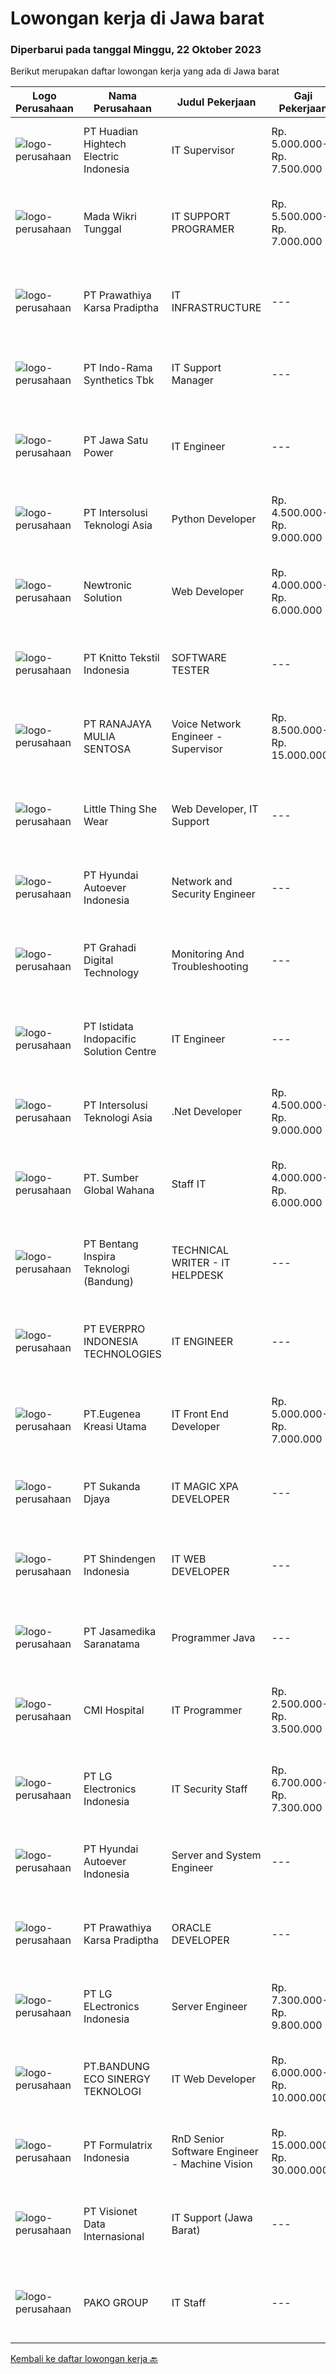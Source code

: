 
  # Lowongan kerja di Jawa barat

  ### Diperbarui pada tanggal Minggu, 22 Oktober 2023

  Berikut merupakan daftar lowongan kerja yang ada di Jawa barat

  |Logo Perusahaan | Nama Perusahaan | Judul Pekerjaan | Gaji Pekerjaan | Lokasi | Deskripsi | Tanggal diunggah | Pranala |
  | -------------- | --------------- | --------------- | --------- | --------- | -------------- | ------- | ----------- |
  |![logo-perusahaan](https://image-service-cdn.seek.com.au/58d2f78f2a5c4c78bf91262c0d9cd887fbdead5f/ee4dce1061f3f616224767ad58cb2fc751b8d2dc)|PT ​Huadian Hightech Electric Indonesia|IT Supervisor|Rp. 5.000.000-Rp. 7.500.000|Cikarang|Qualifications : Candidate must possess at least a Bachelor's Degree in Computer Science / Information Technology  Must have experience 2 years of...|Selasa, 17 Oktober 2023|https://www.jobstreet.co.id/id/job/it-supervisor-4502012?token=0~3b0e9473-9623-4cb0-8a20-5c91bba4783a&sectionRank=1&jobId=jobstreet-id-job-4502012|
|![logo-perusahaan](https://image-service-cdn.seek.com.au/0351a635f6f3b612fb8f61a85449a549a13220a0/ee4dce1061f3f616224767ad58cb2fc751b8d2dc)|Mada Wikri Tunggal|IT SUPPORT PROGRAMER|Rp. 5.500.000-Rp. 7.000.000|Bekasi|Tanggung jawab pekerjaan : Merancang, membuat, dan mengembangkan aplikasi untuk pembuatan sistem informasi di lingkungan perusahaan   Mengidentifikasi...|Jumat, 20 Oktober 2023|https://www.jobstreet.co.id/id/job/it-support-programer-4505750?token=0~3b0e9473-9623-4cb0-8a20-5c91bba4783a&sectionRank=2&jobId=jobstreet-id-job-4505750|
|![logo-perusahaan](https://image-service-cdn.seek.com.au/25f275779d2d36a25f086ac9b1c5b5be868683f6/ee4dce1061f3f616224767ad58cb2fc751b8d2dc)|PT Prawathiya Karsa Pradiptha|IT INFRASTRUCTURE|---|Jakarta Raya|Pendidikan D3 / S1 Teknologi Informatika / Sistem Informatika / Manajemen Informatika Dapat mengoperasikan Linux Pemahaman TCP/IP Pemahaman tentang...|Jumat, 20 Oktober 2023|https://www.jobstreet.co.id/id/job/it-infrastructure-4504883?token=0~3b0e9473-9623-4cb0-8a20-5c91bba4783a&sectionRank=3&jobId=jobstreet-id-job-4504883|
|![logo-perusahaan](https://image-service-cdn.seek.com.au/111c547d1a72c72834036def0e7e00b335577daf/ee4dce1061f3f616224767ad58cb2fc751b8d2dc)|PT Indo-Rama Synthetics Tbk|IT Support Manager|---|Jawa Barat|Job Responsibilities: Leading, managing, and guiding the IT support team in the day-to-day administration, management of all servers &amp; network...|Selasa, 17 Oktober 2023|https://www.jobstreet.co.id/id/job/it-support-manager-4500987?token=0~3b0e9473-9623-4cb0-8a20-5c91bba4783a&sectionRank=4&jobId=jobstreet-id-job-4500987|
|![logo-perusahaan](https://image-service-cdn.seek.com.au/185545a486fb21d8ee72060d721bc0bff41f035c/ee4dce1061f3f616224767ad58cb2fc751b8d2dc)|PT Jawa Satu Power|IT Engineer|---|Karawang|Job Requirements:1. Posses at least Bachelor’s Degree from University, preferably from Information Technology or a related field is required2. Minimum...|Rabu, 18 Oktober 2023|https://www.jobstreet.co.id/id/job/it-engineer-4502529?token=0~3b0e9473-9623-4cb0-8a20-5c91bba4783a&sectionRank=5&jobId=jobstreet-id-job-4502529|
|![logo-perusahaan](https://image-service-cdn.seek.com.au/f715d3e393651de2fe5a9214d72612dd30f629b2/ee4dce1061f3f616224767ad58cb2fc751b8d2dc)|PT Intersolusi Teknologi Asia|Python Developer|Rp. 4.500.000-Rp. 9.000.000|Bandung|Responsibilities: Designing and building Web Application platform. Ensuring the performance, quality, and responsiveness of applications....|Jumat, 20 Oktober 2023|https://www.jobstreet.co.id/id/job/python-developer-4505797?token=0~3b0e9473-9623-4cb0-8a20-5c91bba4783a&sectionRank=6&jobId=jobstreet-id-job-4505797|
|![logo-perusahaan](https://image-service-cdn.seek.com.au/17646375c733c4adeb3b9fc41d977ec544d2f0e4/ee4dce1061f3f616224767ad58cb2fc751b8d2dc)|Newtronic Solution|Web Developer|Rp. 4.000.000-Rp. 6.000.000|Bandung|Dibutuhkan segera Web Programmer penempatan di Bandung.Kualifikasi: Usia maksimal 30 tahun D3/S1 Bidang Ilmu Komputer, Pemrograman Komputer, atau...|Kamis, 19 Oktober 2023|https://www.jobstreet.co.id/id/job/web-developer-4504222?token=0~3b0e9473-9623-4cb0-8a20-5c91bba4783a&sectionRank=7&jobId=jobstreet-id-job-4504222|
|![logo-perusahaan](https://image-service-cdn.seek.com.au/95c392ce622d6134b6173f8d6379a0068249ee50/ee4dce1061f3f616224767ad58cb2fc751b8d2dc)|PT Knitto Tekstil Indonesia|SOFTWARE TESTER|---|Bandung|Kami mencari Software Tester yang terampil dan bersemangat untuk bergabung dengan tim kamiTugas dan Tanggung Jawab: Membuat automated test untuk...|Kamis, 19 Oktober 2023|https://www.jobstreet.co.id/id/job/software-tester-4503593?token=0~3b0e9473-9623-4cb0-8a20-5c91bba4783a&sectionRank=8&jobId=jobstreet-id-job-4503593|
|![logo-perusahaan](https://image-service-cdn.seek.com.au/73b7174ed98d16837aa8aab9b3143ecffc3e4345/ee4dce1061f3f616224767ad58cb2fc751b8d2dc)|PT RANAJAYA MULIA SENTOSA|Voice Network Engineer - Supervisor|Rp. 8.500.000-Rp. 15.000.000|Depok|Kualifikasi: Mempunyai pengalaman minimum 3 tahun di bidang Network Voice Systems. Mengerti Call Routing configuration Memahami IP Telephony / Call...|Kamis, 19 Oktober 2023|https://www.jobstreet.co.id/id/job/voice-network-engineer-supervisor-4503589?token=0~3b0e9473-9623-4cb0-8a20-5c91bba4783a&sectionRank=9&jobId=jobstreet-id-job-4503589|
|![logo-perusahaan](https://i.ibb.co/sqvTCh9/112815900-stock-vector-no-image-available-icon-flat-vector.webp)|Little Thing She Wear|Web Developer, IT Support|---|Bandung|Littlethingshewear merupakan perusahaan yang bergerak di bidang fashion, menjual perhiasan kami mencari IT/Web Developer/Web Admin dengan tanggung...|Selasa, 17 Oktober 2023|https://www.jobstreet.co.id/id/job/web-developer-it-support-4501256?token=0~3b0e9473-9623-4cb0-8a20-5c91bba4783a&sectionRank=10&jobId=jobstreet-id-job-4501256|
|![logo-perusahaan](https://image-service-cdn.seek.com.au/6b27c1b5e1627dbb544ef316ebb60f2e612d82bc/ee4dce1061f3f616224767ad58cb2fc751b8d2dc)|PT Hyundai Autoever Indonesia|Network and Security Engineer|---|Cikarang|Purpose of position-       Design, supports and managed corporate network. Analyzes, resolves and reports on network issues. Must be able to weigh...|Rabu, 18 Oktober 2023|https://www.jobstreet.co.id/id/job/network-and-security-engineer-4503153?token=0~3b0e9473-9623-4cb0-8a20-5c91bba4783a&sectionRank=11&jobId=jobstreet-id-job-4503153|
|![logo-perusahaan](https://image-service-cdn.seek.com.au/6623e1d4b756afe5031ffcff4a9eb9f56314ea19/ee4dce1061f3f616224767ad58cb2fc751b8d2dc)|PT Grahadi Digital Technology|Monitoring And Troubleshooting|---|Depok|Memantau jaringan yang membutuhkan perhatian khusus agar terhindar dari kendala jaringan. Memantau kinerja perangkat keras dan perangkat lunak selama...|Selasa, 17 Oktober 2023|https://www.jobstreet.co.id/id/job/monitoring-and-troubleshooting-4501098?token=0~3b0e9473-9623-4cb0-8a20-5c91bba4783a&sectionRank=12&jobId=jobstreet-id-job-4501098|
|![logo-perusahaan](https://image-service-cdn.seek.com.au/d1bf0b6796507252bc7fdbbc608c29fe8470c521/ee4dce1061f3f616224767ad58cb2fc751b8d2dc)|PT Istidata Indopacific Solution Centre|IT Engineer|---|Bekasi|Kami membutuhkan manpower untuk posisi IT Engineer untuk ditempatkan di partner kami, perusahaan otomotif terkemuka di Indonesia.Tugas dan Tanggung...|Senin, 16 Oktober 2023|https://www.jobstreet.co.id/id/job/it-engineer-4499991?token=0~3b0e9473-9623-4cb0-8a20-5c91bba4783a&sectionRank=13&jobId=jobstreet-id-job-4499991|
|![logo-perusahaan](https://image-service-cdn.seek.com.au/f715d3e393651de2fe5a9214d72612dd30f629b2/ee4dce1061f3f616224767ad58cb2fc751b8d2dc)|PT Intersolusi Teknologi Asia|.Net  Developer|Rp. 4.500.000-Rp. 9.000.000|Bandung|Responsibilities : Designing and building applications for the Web platform. Ensuring the performance, quality, and responsiveness of applications....|Kamis, 19 Oktober 2023|https://www.jobstreet.co.id/id/job/.net-developer-4503669?token=0~3b0e9473-9623-4cb0-8a20-5c91bba4783a&sectionRank=14&jobId=jobstreet-id-job-4503669|
|![logo-perusahaan](https://image-service-cdn.seek.com.au/77b3abb355de8bae75c047ecf73a2bb70192268d/ee4dce1061f3f616224767ad58cb2fc751b8d2dc)|PT. Sumber Global Wahana|Staff IT|Rp. 4.000.000-Rp. 6.000.000|Bekasi|KUALIFIKASI : Pendidikan Minimal S1 Sistem Informasi / Manajemen Informasi Diutamakan pengalaman minimal 2 tahun Wajib bisa mengoperasionalkan google...|Selasa, 17 Oktober 2023|https://www.jobstreet.co.id/id/job/staff-it-4500510?token=0~3b0e9473-9623-4cb0-8a20-5c91bba4783a&sectionRank=15&jobId=jobstreet-id-job-4500510|
|![logo-perusahaan](https://image-service-cdn.seek.com.au/72d0d2e2e4b9600ae3da31d63df464f33db3525f/ee4dce1061f3f616224767ad58cb2fc751b8d2dc)|PT Bentang Inspira Teknologi (Bandung)|TECHNICAL WRITER - IT HELPDESK|---|Bandung|DESKRIPSI PEKERJAAN Mendokumentasikan, menspesifikasikan, dan membangun sistem perangkat lunak Membuat RAB dalam suatu project, dokumen pra-project...|Selasa, 17 Oktober 2023|https://www.jobstreet.co.id/id/job/technical-writer-it-helpdesk-4501842?token=0~3b0e9473-9623-4cb0-8a20-5c91bba4783a&sectionRank=16&jobId=jobstreet-id-job-4501842|
|![logo-perusahaan](https://image-service-cdn.seek.com.au/ba4c83c398a8c41b78bec28ff60900515fbd5fe4/ee4dce1061f3f616224767ad58cb2fc751b8d2dc)|PT EVERPRO INDONESIA TECHNOLOGIES|IT ENGINEER|---|Karawang|Main job responsibilities:1. IT network management and operation and maintenance: Responsible for enterprise network construction and operation and...|Senin, 16 Oktober 2023|https://www.jobstreet.co.id/id/job/it-engineer-4496073?token=0~3b0e9473-9623-4cb0-8a20-5c91bba4783a&sectionRank=17&jobId=jobstreet-id-job-4496073|
|![logo-perusahaan](https://image-service-cdn.seek.com.au/80e2dfc8f2b6adcc7d1b8cbfb2d0e60c45da1c7e/ee4dce1061f3f616224767ad58cb2fc751b8d2dc)|PT.Eugenea Kreasi Utama|IT Front End Developer|Rp. 5.000.000-Rp. 7.000.000|Bekasi|Requirement :• Bachelor Degree (Sl) Degree in Technology/Technical/information System/ Other related educations.• Min 3 years working experience as a...|Senin, 16 Oktober 2023|https://www.jobstreet.co.id/id/job/it-front-end-developer-4500773?token=0~3b0e9473-9623-4cb0-8a20-5c91bba4783a&sectionRank=18&jobId=jobstreet-id-job-4500773|
|![logo-perusahaan](https://image-service-cdn.seek.com.au/6d56383b0316bf97f26e28d2c030d8c39fd1c836/ee4dce1061f3f616224767ad58cb2fc751b8d2dc)|PT Sukanda Djaya|IT MAGIC XPA DEVELOPER|---|Bekasi|Requirements Bachelor degree from Information Technology, or Computer Science Minimum 2 years of experience in Magic XPA / XPI Having good knowledge...|Rabu, 18 Oktober 2023|https://www.jobstreet.co.id/id/job/it-magic-xpa-developer-4502507?token=0~3b0e9473-9623-4cb0-8a20-5c91bba4783a&sectionRank=19&jobId=jobstreet-id-job-4502507|
|![logo-perusahaan](https://image-service-cdn.seek.com.au/d121309f75d99ddd16b6909b8467690dad72138b/ee4dce1061f3f616224767ad58cb2fc751b8d2dc)|PT Shindengen Indonesia|IT WEB DEVELOPER|---|Cikarang|Requirements Must bachelor degree computer/telecommunication Server side implementation experience (php, javaScript, etc) Able to create program with...|Senin, 16 Oktober 2023|https://www.jobstreet.co.id/id/job/it-web-developer-4500190?token=0~3b0e9473-9623-4cb0-8a20-5c91bba4783a&sectionRank=20&jobId=jobstreet-id-job-4500190|
|![logo-perusahaan](https://image-service-cdn.seek.com.au/7cdc071d90abd96b4cf7706a1694f0662aa509a1/ee4dce1061f3f616224767ad58cb2fc751b8d2dc)|PT Jasamedika Saranatama|Programmer Java|---|Bandung|Deskripsi PekerjaanQualifications: Pendidikan min. D3 (Teknik Informatika / System Informatika / Management Informatika / Sistem Informasi) Memiliki...|Rabu, 18 Oktober 2023|https://www.jobstreet.co.id/id/job/programmer-java-4502611?token=0~3b0e9473-9623-4cb0-8a20-5c91bba4783a&sectionRank=21&jobId=jobstreet-id-job-4502611|
|![logo-perusahaan](https://image-service-cdn.seek.com.au/9c062f8420bd7d638d46f11020b5ea6ef3ad4a3e/ee4dce1061f3f616224767ad58cb2fc751b8d2dc)|CMI Hospital|IT Programmer|Rp. 2.500.000-Rp. 3.500.000|Bandung|berpendidikan di bidang IT/Komputer/Programmer/Web Developer atau yang relevan lulusan Min SMA/SMK-S1 menguasai bahasa pemrograman fresh graduate /...|Senin, 16 Oktober 2023|https://www.jobstreet.co.id/id/job/it-programmer-4500732?token=0~3b0e9473-9623-4cb0-8a20-5c91bba4783a&sectionRank=22&jobId=jobstreet-id-job-4500732|
|![logo-perusahaan](https://image-service-cdn.seek.com.au/cd201111e84225743be95cbcb9c45c20fad0ccad/ee4dce1061f3f616224767ad58cb2fc751b8d2dc)|PT LG Electronics Indonesia|IT Security Staff|Rp. 6.700.000-Rp. 7.300.000|Bekasi|Monitor access to all systems and maintain access control on network and computer systems and document access authorization Maintenance and support of...|Jumat, 13 Oktober 2023|https://www.jobstreet.co.id/id/job/it-security-staff-4498541?token=0~3b0e9473-9623-4cb0-8a20-5c91bba4783a&sectionRank=23&jobId=jobstreet-id-job-4498541|
|![logo-perusahaan](https://image-service-cdn.seek.com.au/6b27c1b5e1627dbb544ef316ebb60f2e612d82bc/ee4dce1061f3f616224767ad58cb2fc751b8d2dc)|PT Hyundai Autoever Indonesia|Server and System Engineer|---|Cikarang|Purpose of position-       Overall responsible for Windows &amp; Linux server administration, install, configure and troubleshoot Windows &amp; Linux...|Rabu, 18 Oktober 2023|https://www.jobstreet.co.id/id/job/server-and-system-engineer-4503158?token=0~3b0e9473-9623-4cb0-8a20-5c91bba4783a&sectionRank=24&jobId=jobstreet-id-job-4503158|
|![logo-perusahaan](https://image-service-cdn.seek.com.au/25f275779d2d36a25f086ac9b1c5b5be868683f6/ee4dce1061f3f616224767ad58cb2fc751b8d2dc)|PT Prawathiya Karsa Pradiptha|ORACLE DEVELOPER|---|Jakarta Raya|Qualification : Candidate must possess at least a Diploma Informatics Management, Informatics Technology, or equivalent Maximum 35 years old Familiar...|Kamis, 19 Oktober 2023|https://www.jobstreet.co.id/id/job/oracle-developer-4504268?token=0~3b0e9473-9623-4cb0-8a20-5c91bba4783a&sectionRank=25&jobId=jobstreet-id-job-4504268|
|![logo-perusahaan](https://image-service-cdn.seek.com.au/30af14e0ee088a8c2340c8a3650bce91102b806f/ee4dce1061f3f616224767ad58cb2fc751b8d2dc)|PT LG ELectronics Indonesia|Server Engineer|Rp. 7.300.000-Rp. 9.800.000|Bekasi|Job Description : Configure and managing servers of Operation System (Windows Server STD 2012, 2016 &amp; 2021, Red Hat Enterprise, Ubuntu) Designing...|Jumat, 13 Oktober 2023|https://www.jobstreet.co.id/id/job/server-engineer-4498503?token=0~3b0e9473-9623-4cb0-8a20-5c91bba4783a&sectionRank=26&jobId=jobstreet-id-job-4498503|
|![logo-perusahaan](https://image-service-cdn.seek.com.au/be82544d34f084b9d534799bc0c6b53ce8be4b90/ee4dce1061f3f616224767ad58cb2fc751b8d2dc)|PT.BANDUNG ECO SINERGY TEKNOLOGI|IT Web Developer|Rp. 6.000.000-Rp. 10.000.000|Bandung|Deskripsi PekerjaanTugas dan Tanggung Jawab: Mampu mengembangkan dan memelihara website Memberikan support kepada divisi lain sesuai dengan kebutuhan...|Senin, 16 Oktober 2023|https://www.jobstreet.co.id/id/job/it-web-developer-4500148?token=0~3b0e9473-9623-4cb0-8a20-5c91bba4783a&sectionRank=27&jobId=jobstreet-id-job-4500148|
|![logo-perusahaan](https://image-service-cdn.seek.com.au/e68aac730da390a16ce750d09b06eaca69364b55/ee4dce1061f3f616224767ad58cb2fc751b8d2dc)|PT Formulatrix Indonesia|RnD Senior Software Engineer - Machine Vision|Rp. 15.000.000-Rp. 30.000.000|Bandung|Headquartered in Dubai, United Arab Emirates, FORMULATRIX is a fast-growing robotic automation equipment manufacturer and software solutions provider...|Selasa, 17 Oktober 2023|https://www.jobstreet.co.id/id/job/rnd-senior-software-engineer-machine-vision-4501071?token=0~3b0e9473-9623-4cb0-8a20-5c91bba4783a&sectionRank=28&jobId=jobstreet-id-job-4501071|
|![logo-perusahaan](https://image-service-cdn.seek.com.au/84d23b3586ee4efd70ea62878095fcc6b1639e33/ee4dce1061f3f616224767ad58cb2fc751b8d2dc)|PT Visionet Data Internasional|IT Support (Jawa Barat)|---|Tasikmalaya|Tanggung Jawab Utama : Monitoring system, jaringan (server), desktop, dan network Melakukan troubleshooting jaringan, hardware dan software Maintain...|Jumat, 13 Oktober 2023|https://www.jobstreet.co.id/id/job/it-support-jawa-barat-4498501?token=0~3b0e9473-9623-4cb0-8a20-5c91bba4783a&sectionRank=29&jobId=jobstreet-id-job-4498501|
|![logo-perusahaan](https://image-service-cdn.seek.com.au/2bfec4f550962a5128e932cb57aaf49bd48f7ca0/ee4dce1061f3f616224767ad58cb2fc751b8d2dc)|PAKO GROUP|IT Staff|---|Karawang|Job Description Develop applications, systems, and dashboard or create development in line with business needs. Explore new tools and technologies to...|Jumat, 13 Oktober 2023|https://www.jobstreet.co.id/id/job/it-staff-4498322?token=0~3b0e9473-9623-4cb0-8a20-5c91bba4783a&sectionRank=30&jobId=jobstreet-id-job-4498322|


  [Kembali ke daftar lowongan kerja 🔙](../README.md#daftar-lowongan-kerja)
  